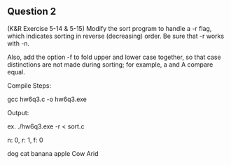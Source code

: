 ## Question 2

(K&R Exercise 5-14 & 5-15) Modify the sort program to handle a -r flag, which indicates sorting in reverse (decreasing) order. Be sure that -r works with -n.

Also, add the option -f to fold upper and lower case together, so that case distinctions are not made during sorting; for example, a and A compare equal.

Compile Steps:

gcc hw6q3.c -o hw6q3.exe

Output:

ex. ./hw6q3.exe -r < sort.c

n: 0, r: 1, f: 0

dog
cat
banana
apple
Cow
Arid
